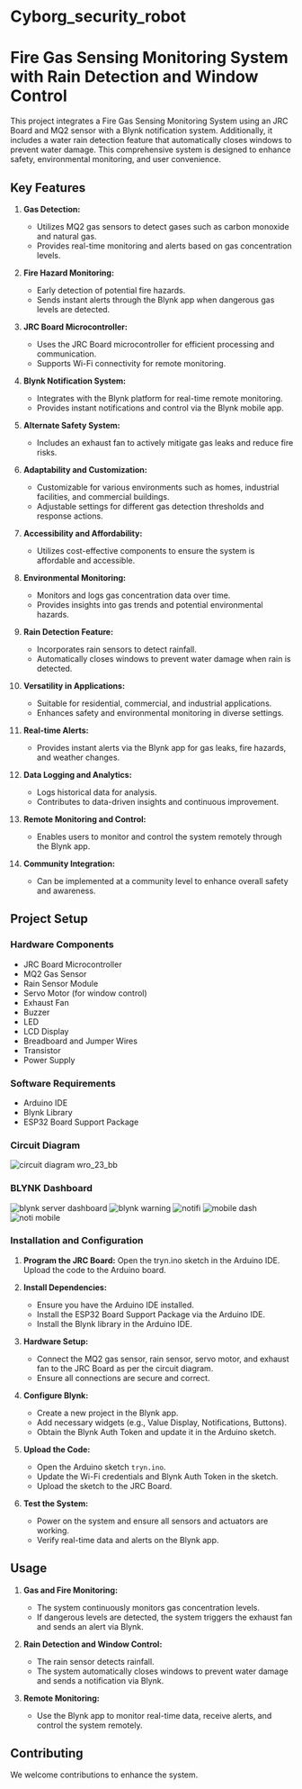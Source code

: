 # Cyborg_security_robot

# Fire Gas Sensing Monitoring System with Rain Detection and Window Control

This project integrates a Fire Gas Sensing Monitoring System using an JRC Board and MQ2 sensor with a Blynk notification system. Additionally, it includes a water rain detection feature that automatically closes windows to prevent water damage. This comprehensive system is designed to enhance safety, environmental monitoring, and user convenience.

## Key Features

1. **Gas Detection:**
   - Utilizes MQ2 gas sensors to detect gases such as carbon monoxide and natural gas.
   - Provides real-time monitoring and alerts based on gas concentration levels.

2. **Fire Hazard Monitoring:**
   - Early detection of potential fire hazards.
   - Sends instant alerts through the Blynk app when dangerous gas levels are detected.

3. **JRC Board Microcontroller:**
   - Uses the JRC Board microcontroller for efficient processing and communication.
   - Supports Wi-Fi connectivity for remote monitoring.

4. **Blynk Notification System:**
   - Integrates with the Blynk platform for real-time remote monitoring.
   - Provides instant notifications and control via the Blynk mobile app.

5. **Alternate Safety System:**
   - Includes an exhaust fan to actively mitigate gas leaks and reduce fire risks.

6. **Adaptability and Customization:**
   - Customizable for various environments such as homes, industrial facilities, and commercial buildings.
   - Adjustable settings for different gas detection thresholds and response actions.

7. **Accessibility and Affordability:**
   - Utilizes cost-effective components to ensure the system is affordable and accessible.
   
8. **Environmental Monitoring:**
   - Monitors and logs gas concentration data over time.
   - Provides insights into gas trends and potential environmental hazards.

9. **Rain Detection Feature:**
   - Incorporates rain sensors to detect rainfall.
   - Automatically closes windows to prevent water damage when rain is detected.

10. **Versatility in Applications:**
    - Suitable for residential, commercial, and industrial applications.
    - Enhances safety and environmental monitoring in diverse settings.

11. **Real-time Alerts:**
    - Provides instant alerts via the Blynk app for gas leaks, fire hazards, and weather changes.

12. **Data Logging and Analytics:**
    - Logs historical data for analysis.
    - Contributes to data-driven insights and continuous improvement.

13. **Remote Monitoring and Control:**
    - Enables users to monitor and control the system remotely through the Blynk app.

14. **Community Integration:**
    - Can be implemented at a community level to enhance overall safety and awareness.

## Project Setup

### Hardware Components

- JRC Board Microcontroller
- MQ2 Gas Sensor
- Rain Sensor Module
- Servo Motor (for window control)
- Exhaust Fan
- Buzzer
- LED
- LCD Display
- Breadboard and Jumper Wires
- Transistor
- Power Supply

### Software Requirements

- Arduino IDE
- Blynk Library
- ESP32 Board Support Package

### Circuit Diagram

![circuit diagram wro_23_bb](https://github.com/Afia-humayra/Automation/assets/87032492/e66b8c27-274b-4db5-a6fc-335fd02f0340)

### BLYNK Dashboard
![blynk server dashboard](https://github.com/Afia-humayra/Automation/assets/87032492/a799ebd6-4438-40bc-99a9-49f1af6b399a)
![blynk warning](https://github.com/Afia-humayra/Automation/assets/87032492/6eb06d3c-5a88-4d66-a78e-8dd902a933fe)
![notifi](https://github.com/Afia-humayra/Automation/assets/87032492/6d80961e-9420-4389-8b37-9e753e2e040f)
![mobile dash](https://github.com/Afia-humayra/Automation/assets/87032492/1a1af9a1-ecb1-4723-95e9-0d6c3a9e5fb0)
![noti mobile](https://github.com/Afia-humayra/Automation/assets/87032492/58bc154a-2021-499a-8044-78b69b2db436)


### Installation and Configuration

1.   **Program the JRC Board:**  Open the tryn.ino sketch in the Arduino IDE. Upload the code to the Arduino board.

2. **Install Dependencies:**
   - Ensure you have the Arduino IDE installed.
   - Install the ESP32 Board Support Package via the Arduino IDE.
   - Install the Blynk library in the Arduino IDE.

3. **Hardware Setup:**
   - Connect the MQ2 gas sensor, rain sensor, servo motor, and exhaust fan to the JRC Board as per the circuit diagram.
   - Ensure all connections are secure and correct.

4. **Configure Blynk:**
   - Create a new project in the Blynk app.
   - Add necessary widgets (e.g., Value Display, Notifications, Buttons).
   - Obtain the Blynk Auth Token and update it in the Arduino sketch.

5. **Upload the Code:**
   - Open the Arduino sketch `tryn.ino`.
   - Update the Wi-Fi credentials and Blynk Auth Token in the sketch.
   - Upload the sketch to the JRC Board.

6. **Test the System:**
   - Power on the system and ensure all sensors and actuators are working.
   - Verify real-time data and alerts on the Blynk app.

## Usage

1. **Gas and Fire Monitoring:**
   - The system continuously monitors gas concentration levels.
   - If dangerous levels are detected, the system triggers the exhaust fan and sends an alert via Blynk.

2. **Rain Detection and Window Control:**
   - The rain sensor detects rainfall.
   - The system automatically closes windows to prevent water damage and sends a notification via Blynk.

3. **Remote Monitoring:**
   - Use the Blynk app to monitor real-time data, receive alerts, and control the system remotely.

## Contributing

We welcome contributions to enhance the system. 


